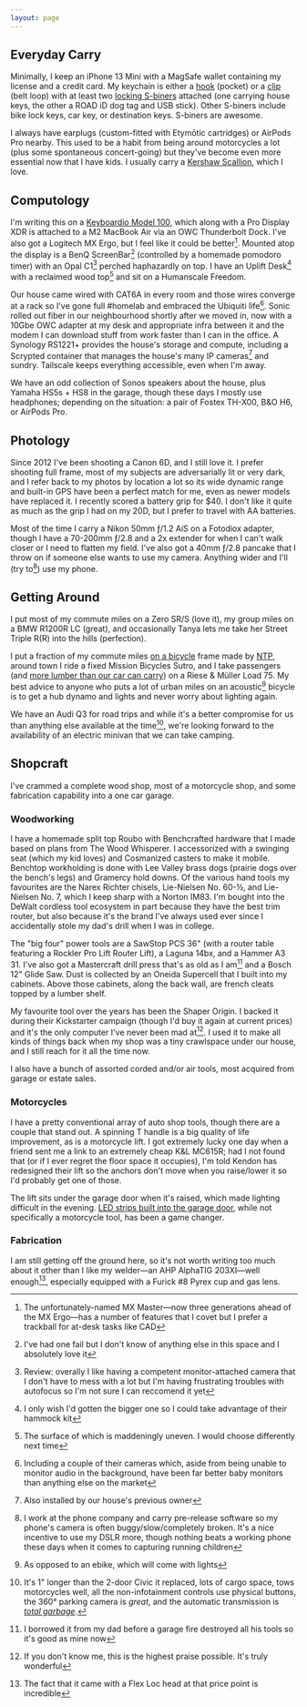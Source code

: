 ```yaml
---
layout: page
---
```


## Everyday Carry

Minimally, I keep an iPhone 13 Mini with a MagSafe wallet containing my license and a credit card. My keychain is either a [hook](https://www.amazon.com/gp/product/B016V4V84U) (pocket) or a [clip](https://www.amazon.com/gp/product/B08KW5YG5X) (belt loop) with at least two [locking S-biners](https://www.amazon.com/gp/product/B08BX4RCW8) attached (one carrying house keys, the other a ROAD iD dog tag and USB stick). Other S-biners include bike lock keys, car key, or destination keys. S-biners are awesome.

I always have earplugs (custom-fitted with Etymōtic cartridges) or AirPods Pro nearby. This used to be a habit from being around motorcycles a lot (plus some spontaneous concert-going) but they've become even more essential now that I have kids. I usually carry a [Kershaw Scallion](https://kershaw.kaiusa.com/scallion-knives.html), which I love. <!-- TODO "Why do you need to carry a knife? What are you cutting?" Obviously packages and mail, but I also find myself using it a lot for prying, poking, scraping… I definitely use it often enough to have developed Opinions about it. -->

## Computology

I'm writing this on a [Keyboardio Model 100](https://shop.keyboard.io/products/model-100), which along with a Pro Display XDR is attached to a M2 MacBook Air via an OWC Thunderbolt Dock. I've also got a Logitech MX Ergo, but I feel like it could be better[^mxmaster]. Mounted atop the display is a BenQ ScreenBar[^screenbar] (controlled by a homemade pomodoro timer<!-- TODO -->) with an Opal C1[^c1] perched haphazardly on top. I have an Uplift Desk[^uplift] with a reclaimed wood top[^reclaimed] and sit on a Humanscale Freedom.

Our house came wired with CAT6A in every room and those wires converge at a rack so I've gone full #homelab and embraced the Ubiquiti life[^g3instant]. Sonic rolled out fiber in our neighbourhood shortly after we moved in, now with a 10Gbe OWC adapter at my desk and appropriate infra between it and the modem I can download stuff from work faster than I can in the office. A Synology RS1221+ provides the house's storage and compute, including a Scrypted container that manages the house's many IP cameras[^dpo] and sundry. Tailscale keeps everything accessible, even when I'm away.

We have an odd collection of Sonos speakers about the house, plus Yamaha HS5s + HS8 in the garage, though these days I mostly use headphones; depending on the situation: a pair of Fostex TH-X00, B&O H6, or AirPods Pro.

## Photology

Since 2012 I've been shooting a Canon 6D, and I still love it. I prefer shooting full frame, most of my subjects are adversarially lit or very dark, and I refer back to my photos by location a lot so its wide dynamic range and built-in GPS have been a perfect match for me, even as newer models have replaced it. I recently scored a battery grip for $40. I don't like it quite as much as the grip I had on my 20D, but I prefer to travel with AA batteries.

Most of the time I carry a Nikon 50mm ƒ/1.2 AiS on a Fotodiox adapter, though I have a 70-200mm ƒ/2.8 and a 2x extender for when I can't walk closer or I need to flatten my field. I've also got a 40mm ƒ/2.8 pancake that I throw on if someone else wants to use my camera. Anything wider and I'll (try to[^try]) use my phone.

## Getting Around

I put most of my commute miles on a Zero SR/S (love it), my group miles<!-- TODO --> on a BMW R1200R LC (great), and occasionally Tanya lets me take her Street Triple R(R<!-- TODO -->) into the hills (perfection).

I put a fraction of my commute miles [on a bicycle](https://www.strava.com/activities/8018303622) frame made by [NTP](http://ntpbikes.com), around town I ride a fixed Mission Bicycles Sutro, and I take passengers (and [more lumber than our car can carry](/bicycle/lumber.jpeg)) on a Riese & Müller Load 75. My best advice to anyone who puts a lot of urban miles on an acoustic[^ebike] bicycle is to get a hub dynamo and lights and never worry about lighting again.

We have an Audi Q3 for road trips and while it's a better compromise for us than anything else available at the time[^audi], we're looking forward to the availability of an electric minivan that we can take camping.

## Shopcraft

I've crammed a complete wood shop, most of a motorcycle shop, and some fabrication capability into a one car garage.

### Woodworking

I have a homemade split top Roubo with Benchcrafted hardware that I made based on plans from The Wood Whisperer. I accessorized with a swinging seat (which my kid loves) and Cosmanized casters to make it mobile. Benchtop workholding is done with Lee Valley brass dogs (prairie dogs over the bench's legs) and Gramercy hold downs. Of the various hand tools my favourites are the Narex Richter chisels, Lie-Nielsen No. 60-½, and Lie-Nielsen No. 7, which I keep sharp with a Norton IM83. I'm bought into the DeWalt cordless tool ecosystem in part because they have the best trim router, but also because it's the brand I've always used ever since I accidentally stole my dad's drill when I was in college.

The "big four" power tools are a SawStop PCS 36" (with a router table featuring a Rockler Pro Lift Router Lift), a Laguna 14bx, and a Hammer A3 31. I've also got a Mastercraft drill press that's as old as I am[^inheritolen] and a Bosch 12" Glide Saw. Dust is collected by an Oneida Supercell that I built into my cabinets. Above those cabinets, along the back wall, are french cleats topped by a lumber shelf.

My favourite tool over the years has been the Shaper Origin. I backed it during their Kickstarter campaign (though I'd buy it again at current prices) and it's the only computer I've never been mad at[^praise]. I used it to make all kinds of things back when my shop was a tiny crawlspace under our house, and I still reach for it all the time now.

I also have a bunch of assorted corded and/or air tools, most acquired from garage or estate sales.

### Motorcycles

I have a pretty conventional array of auto shop tools, though there are a couple that stand out. A spinning T handle is a big quality of life improvement, as is a motorcycle lift. I got extremely lucky one day when a friend sent me a link to an extremely cheap K&L MC615R; had I not found that (or if I ever regret the floor space it occupies), I'm told Kendon has redesigned their lift so the anchors don't move when you raise/lower it so I'd probably get one of those.

The lift sits under the garage door when it's raised, which made lighting difficult in the evening. [LED strips built into the garage door](https://garagedoorlighting.com/product/double-track-garage-door-lighting-system/), while not specifically a motorcycle tool, has been a game changer.

### Fabrication

I am still getting off the ground here, so it's not worth writing too much about it other than I like my welder—an AHP AlphaTIG 203XI—well enough[^flexloc], especially equipped with a Furick #8 Pyrex cup and gas lens.

[^mxmaster]: The unfortunately-named MX Master—now three generations ahead of the MX Ergo—has a number of features that I covet but I prefer a trackball for at-desk tasks like CAD
[^screenbar]: I've had one fail but I don't know of anything else in this space and I absolutely love it
[^c1]: Review: overally I like having a competent monitor-attached camera that I don't have to mess with a lot but I'm having frustrating troubles with autofocus so I'm not sure I can reccomend it yet
[^uplift]: I only wish I'd gotten the bigger one so I could take advantage of their hammock kit
[^reclaimed]: The surface of which is maddeningly uneven. I would choose differently next time
[^g3instant]: Including a couple of their cameras which, aside from being unable to monitor audio in the background, have been far better baby monitors than anything else on the market
[^dpo]: Also installed by our house's previous owner
[^try]: I work at the phone company and carry pre-release software so my phone's camera is often buggy/slow/completely broken. It's a nice incentive to use my DSLR more, though nothing beats a working phone these days when it comes to capturing running children
[^flexloc]: The fact that it came with a Flex Loc head at that price point is incredible
[^inheritolen]: I borrowed it from my dad before a garage fire destroyed all his tools so it's good as mine now
[^praise]: If you don't know me, this is the highest praise possible. It's truly wonderful
[^ebike]: As opposed to an ebike, which will come with lights
[^audi]: It's 1" longer than the 2-door Civic it replaced, lots of cargo space, tows motorcycles well, all the non-infotainment controls use physical buttons, the 360° parking camera is _great_, and the automatic transmission is [_total garbage_](https://www.audiworld.com/forums/q3-discussion-195/q3-transmission-shift-quirks-2983770/).
